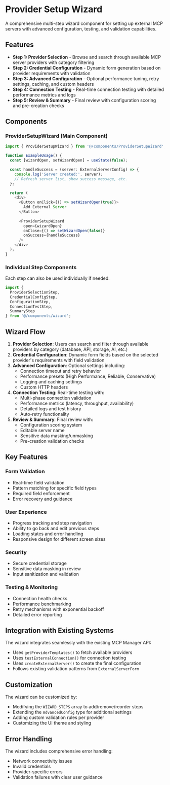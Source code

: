 # Provider Setup Wizard

A comprehensive multi-step wizard component for setting up external MCP servers with advanced configuration, testing, and validation capabilities.

## Features

- **Step 1: Provider Selection** - Browse and search through available MCP server providers with category filtering
- **Step 2: Credential Configuration** - Dynamic form generation based on provider requirements with validation
- **Step 3: Advanced Configuration** - Optional performance tuning, retry settings, caching, and custom headers
- **Step 4: Connection Testing** - Real-time connection testing with detailed performance metrics and logs
- **Step 5: Review & Summary** - Final review with configuration scoring and pre-creation checks

## Components

### ProviderSetupWizard (Main Component)

```typescript
import { ProviderSetupWizard } from '@/components/ProviderSetupWizard';

function ExampleUsage() {
  const [wizardOpen, setWizardOpen] = useState(false);

  const handleSuccess = (server: ExternalServerConfig) => {
    console.log('Server created:', server);
    // Refresh server list, show success message, etc.
  };

  return (
    <div>
      <Button onClick={() => setWizardOpen(true)}>
        Add External Server
      </Button>
      
      <ProviderSetupWizard
        open={wizardOpen}
        onClose={() => setWizardOpen(false)}
        onSuccess={handleSuccess}
      />
    </div>
  );
}
```

### Individual Step Components

Each step can also be used individually if needed:

```typescript
import { 
  ProviderSelectionStep,
  CredentialConfigStep,
  ConfigurationStep,
  ConnectionTestStep,
  SummaryStep 
} from '@/components/wizard';
```

## Wizard Flow

1. **Provider Selection**: Users can search and filter through available providers by category (database, API, storage, AI, etc.)
2. **Credential Configuration**: Dynamic form fields based on the selected provider's requirements with field validation
3. **Advanced Configuration**: Optional settings including:
   - Connection timeout and retry behavior
   - Performance presets (High Performance, Reliable, Conservative)
   - Logging and caching settings
   - Custom HTTP headers
4. **Connection Testing**: Real-time testing with:
   - Multi-phase connection validation
   - Performance metrics (latency, throughput, availability)
   - Detailed logs and test history
   - Auto-retry functionality
5. **Review & Summary**: Final review with:
   - Configuration scoring system
   - Editable server name
   - Sensitive data masking/unmasking
   - Pre-creation validation checks

## Key Features

### Form Validation
- Real-time field validation
- Pattern matching for specific field types
- Required field enforcement
- Error recovery and guidance

### User Experience
- Progress tracking and step navigation
- Ability to go back and edit previous steps
- Loading states and error handling
- Responsive design for different screen sizes

### Security
- Secure credential storage
- Sensitive data masking in review
- Input sanitization and validation

### Testing & Monitoring
- Connection health checks
- Performance benchmarking
- Retry mechanisms with exponential backoff
- Detailed error reporting

## Integration with Existing Systems

The wizard integrates seamlessly with the existing MCP Manager API:
- Uses `getProviderTemplates()` to fetch available providers
- Uses `testExternalConnection()` for connection testing  
- Uses `createExternalServer()` to create the final configuration
- Follows existing validation patterns from `ExternalServerForm`

## Customization

The wizard can be customized by:
- Modifying the `WIZARD_STEPS` array to add/remove/reorder steps
- Extending the `AdvancedConfig` type for additional settings
- Adding custom validation rules per provider
- Customizing the UI theme and styling

## Error Handling

The wizard includes comprehensive error handling:
- Network connectivity issues
- Invalid credentials
- Provider-specific errors
- Validation failures with clear user guidance